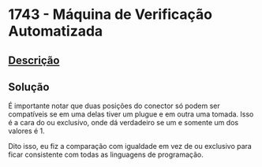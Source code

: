 # 1743 - Máquina de Verificação Automatizada

## [Descrição](https://www.beecrowd.com.br/judge/pt/problems/view/1743)

## Solução

É importante notar que duas posições do conector só podem ser compatíveis se em uma delas tiver um plugue e em outra uma tomada. Isso é a cara do ou exclusivo, onde dá verdadeiro se um e somente um dos valores é 1.

Dito isso, eu fiz a comparação com igualdade em vez de ou exclusivo para ficar consistente com todas as linguagens de programação.